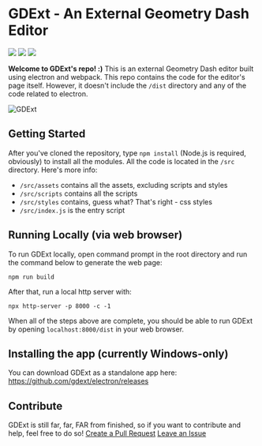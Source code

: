 # GDExt - An External Geometry Dash Editor
[![](https://img.shields.io/discord/773470525761650698?label=discord%20server&color=7289da)](https://discord.gg/HdrvKDxxp5)
[![](https://img.shields.io/github/issues/gdext/editor)](https://github.com/gdext/editor/issues)
[![](https://img.shields.io/github/license/gdext/editor)](https://github.com/gdext/editor/blob/master/LICENSE)

**Welcome to GDExt's repo! :)**
This is an external Geometry Dash editor built using electron and webpack. This repo contains the code for the editor's page itself. However, it doesn't include the `/dist` directory and any of the code related to electron.

![GDExt](https://i.imgur.com/YRC7zHz.png)

## Getting Started
After you've cloned the repository, type `npm install` (Node.js is required, obviously) to install all the modules. All the code is located in the `/src` directory. Here's more info:
* `/src/assets` contains all the assets, excluding scripts and styles
* `/src/scripts` contains all the scripts
* `/src/styles` contains, guess what? That's right - css styles
* `/src/index.js` is the entry script

## Running Locally (via web browser)
To run GDExt locally, open command prompt in the root directory and run the command below to generate the web page:
```
npm run build
```
After that, run a local http server with:
```
npx http-server -p 8000 -c -1
```

When all of the steps above are complete, you should be able to run GDExt by opening `localhost:8000/dist` in your web browser.

## Installing the app (currently Windows-only)
You can download GDExt as a standalone app here: https://github.com/gdext/electron/releases

## Contribute
GDExt is still far, far, FAR from finished, so if you want to contribute and help, feel free to do so!
[Create a Pull Request](https://github.com/gdext/editor/pulls)
[Leave an Issue](https://github.com/gdext/editor/issues)

